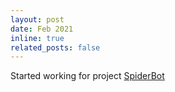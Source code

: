 ```yaml
---
layout: post
date: Feb 2021
inline: true
related_posts: false
---
```


Started working for project [SpiderBot](https://github.com/ERC-BPGC/SpiderBot)
